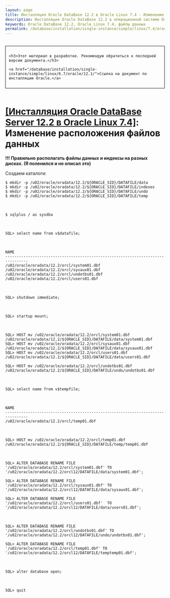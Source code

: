 ```yaml
---
layout: page
title: Инсталляция Oracle DataBase 12.2 в Oracle Linux 7.4 - Изменение расположения файлов данных
description: Инсталляция Oracle DataBase 12.2 в операционной системе Oracle Linux 7.4 - Изменение расположения файлов данных
keywords: Oracle DataBase 12.2, Oracle Linux 7.4, файлы данных
permalink: /database/installation/single-instance/simple/linux/7.4/oracle/12.2/oracle-change-default-datafile-location/
---
```


<br/>

<div style="padding:10px; border:thin solid black;">

    <h3>Этот материал в разработке. Рекомендую обратиться к последней версии документа.</h3>

    <a href="/database/installation/single-instance/simple/linux/6.7/oracle/12.1/">Ссылка на документ по инсталляции Oracle.</a>

</div>

<br/>

# <a href="/database/installation/single-instance/simple/linux/7.4/oracle/12.2/">[Инсталляция Oracle DataBase Server 12.2 в Oracle Linux 7.4]</a>: Изменение расположения файлов данных

<strong>!!! Правильно располагать файлы данных и индексы на разных дисках. (Я поленился и не описал это)</strong>

Создаем каталоги:

    $ mkdir -p /u02/oracle/oradata/12.2/${ORACLE_SID}/DATAFILE/data
    $ mkdir -p /u02/oracle/oradata/12.2/${ORACLE_SID}/DATAFILE/indexes
    $ mkdir -p /u02/oracle/oradata/12.2/${ORACLE_SID}/DATAFILE/undo
    $ mkdir -p /u02/oracle/oradata/12.2/${ORACLE_SID}/DATAFILE/temp

<br/>

    $ sqlplus / as sysdba

<br/>

    SQL> select name from v$datafile;

<br/>

    NAME
    --------------------------------------------------------------------------------
    /u02/oracle/oradata/12.2/orcl/system01.dbf
    /u02/oracle/oradata/12.2/orcl/sysaux01.dbf
    /u02/oracle/oradata/12.2/orcl/undotbs01.dbf
    /u02/oracle/oradata/12.2/orcl/users01.dbf

<br/>

    SQL> shutdown immediate;

<br/>

    SQL> startup mount;

<br/>

    SQL> HOST mv /u02/oracle/oradata/12.2/orcl/system01.dbf /u02/oracle/oradata/12.2/${ORACLE_SID}/DATAFILE/data/system01.dbf
    SQL> HOST mv /u02/oracle/oradata/12.2/orcl/sysaux01.dbf /u02/oracle/oradata/12.2/${ORACLE_SID}/DATAFILE/data/sysaux01.dbf
    SQL> HOST mv /u02/oracle/oradata/12.2/orcl/users01.dbf /u02/oracle/oradata/12.2/${ORACLE_SID}/DATAFILE/data/users01.dbf

    SQL> HOST mv /u02/oracle/oradata/12.2/orcl/undotbs01.dbf /u02/oracle/oradata/12.2/${ORACLE_SID}/DATAFILE/undo/undotbs01.dbf

<br/>

    SQL> select name from v$tempfile;

<br/>

    NAME
    --------------------------------------------------------------------------------
    /u02/oracle/oradata/12.2/orcl/temp01.dbf

<br/>

    SQL> HOST mv /u02/oracle/oradata/12.2/orcl/temp01.dbf /u02/oracle/oradata/12.2/${ORACLE_SID}/DATAFILE/temp/temp01.dbf

<br/>

    SQL> ALTER DATABASE RENAME FILE '/u02/oracle/oradata/12.2/orcl/system01.dbf' TO '/u02/oracle/oradata/12.2/orcl12/DATAFILE/data/system01.dbf';

    SQL> ALTER DATABASE RENAME FILE '/u02/oracle/oradata/12.2/orcl/sysaux01.dbf' TO '/u02/oracle/oradata/12.2/orcl12/DATAFILE/data/sysaux01.dbf';

    SQL> ALTER DATABASE RENAME FILE '/u02/oracle/oradata/12.2/orcl/users01.dbf'  TO '/u02/oracle/oradata/12.2/orcl12/DATAFILE/data/users01.dbf';

<br/>

    SQL> ALTER DATABASE RENAME FILE '/u02/oracle/oradata/12.2/orcl/undotbs01.dbf' TO '/u02/oracle/oradata/12.2/orcl12/DATAFILE/undo/undotbs01.dbf';

    SQL> ALTER DATABASE RENAME FILE '/u02/oracle/oradata/12.2/orcl/temp01.dbf' TO '/u02/oracle/oradata/12.2/orcl12/DATAFILE/temptemp01.dbf';

 <br/>

    SQL> alter database open;

<br/>

    SQL> quit
